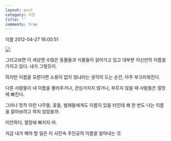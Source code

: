 ```yaml
---
layout: post
category: 사진
title: ''
comments: true
---
```

이름
2012-04-27 16:00:51


  

![][link0]

  

그러고보면 이 세상엔 수많은 동물들과 식물들이 살아가고 있고 대부분 자신만의 이름을 가지고 있다. 내가 그렇듯이.

  

하지만 이름을 모른다면 소용이 없지 않냐라는 생각이 드는 순간, 아주 부끄러워진다.

  

다른 사람들이 내 이름을 몰라주거나, 관심가지지 않거나, 부르지 않을 때 사람들은 절망에 빠진다.

  

그러나 정작 이런 나무들, 꽃들, 벌레들에게도 이름이 있을 터인데 왜 한 번도 나는 이름을 알아보려고 하지 않았을까.

  

미안하다, 절망에 빠지지 마.

  

지금 내가 해야 할 일은 이 사진속 주인공의 이름을 알아내는 것.


[link0]:https://t1.daumcdn.net/cfile/tistory/1364EB354F9A426616
